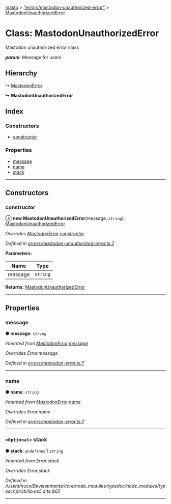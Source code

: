 [masto](../README.md) > ["errors/mastodon-unauthorized-error"](../modules/_errors_mastodon_unauthorized_error_.md) > [MastodonUnauthorizedError](../classes/_errors_mastodon_unauthorized_error_.mastodonunauthorizederror.md)

# Class: MastodonUnauthorizedError

Mastodon unauthorized error class

*__param__*: Message for users

## Hierarchy

↳  [MastodonError](_errors_mastodon_error_.mastodonerror.md)

**↳ MastodonUnauthorizedError**

## Index

### Constructors

* [constructor](_errors_mastodon_unauthorized_error_.mastodonunauthorizederror.md#constructor)

### Properties

* [message](_errors_mastodon_unauthorized_error_.mastodonunauthorizederror.md#message)
* [name](_errors_mastodon_unauthorized_error_.mastodonunauthorizederror.md#name)
* [stack](_errors_mastodon_unauthorized_error_.mastodonunauthorizederror.md#stack)

---

## Constructors

<a id="constructor"></a>

###  constructor

⊕ **new MastodonUnauthorizedError**(message: *`string`*): [MastodonUnauthorizedError](_errors_mastodon_unauthorized_error_.mastodonunauthorizederror.md)

*Overrides [MastodonError](_errors_mastodon_error_.mastodonerror.md).[constructor](_errors_mastodon_error_.mastodonerror.md#constructor)*

*Defined in [errors/mastodon-unauthorized-error.ts:7](https://github.com/lagunehq/core/blob/84abcd4/src/errors/mastodon-unauthorized-error.ts#L7)*

**Parameters:**

| Name | Type |
| ------ | ------ |
| message | `string` |

**Returns:** [MastodonUnauthorizedError](_errors_mastodon_unauthorized_error_.mastodonunauthorizederror.md)

___

## Properties

<a id="message"></a>

###  message

**● message**: *`string`*

*Inherited from [MastodonError](_errors_mastodon_error_.mastodonerror.md).[message](_errors_mastodon_error_.mastodonerror.md#message)*

*Overrides Error.message*

*Defined in [errors/mastodon-error.ts:7](https://github.com/lagunehq/core/blob/84abcd4/src/errors/mastodon-error.ts#L7)*

___
<a id="name"></a>

###  name

**● name**: *`string`*

*Inherited from [MastodonError](_errors_mastodon_error_.mastodonerror.md).[name](_errors_mastodon_error_.mastodonerror.md#name)*

*Overrides Error.name*

*Defined in [errors/mastodon-error.ts:7](https://github.com/lagunehq/core/blob/84abcd4/src/errors/mastodon-error.ts#L7)*

___
<a id="stack"></a>

### `<Optional>` stack

**● stack**: *`undefined` \| `string`*

*Inherited from Error.stack*

*Overrides Error.stack*

*Defined in /Users/nucx/Developments/core/node_modules/typedoc/node_modules/typescript/lib/lib.es5.d.ts:965*

___


